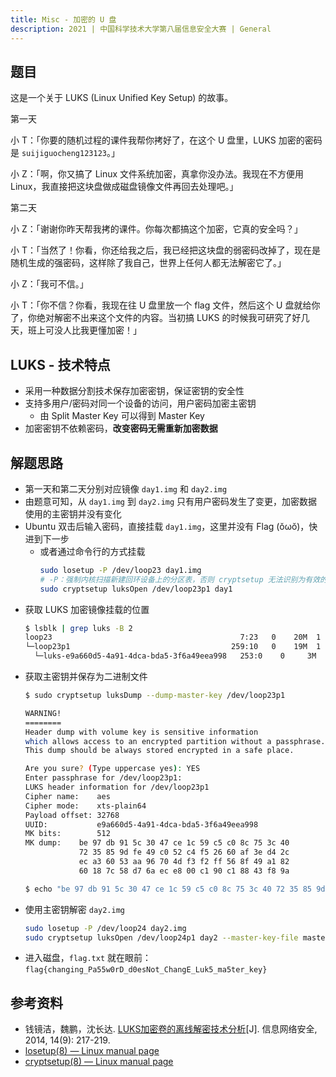 ```yaml
---
title: Misc - 加密的 U 盘
description: 2021 | 中国科学技术大学第八届信息安全大赛 | General
---
```


## 题目

这是一个关于 LUKS (Linux Unified Key Setup) 的故事。

第一天

小 T：「你要的随机过程的课件我帮你拷好了，在这个 U 盘里，LUKS 加密的密码是 `suijiguocheng123123`。」

小 Z：「啊，你又搞了 Linux 文件系统加密，真拿你没办法。我现在不方便用 Linux，我直接把这块盘做成磁盘镜像文件再回去处理吧。」

第二天

小 Z：「谢谢你昨天帮我拷的课件。你每次都搞这个加密，它真的安全吗？」

小 T：「当然了！你看，你还给我之后，我已经把这块盘的弱密码改掉了，现在是随机生成的强密码，这样除了我自己，世界上任何人都无法解密它了。」

小 Z：「我可不信。」

小 T：「你不信？你看，我现在往 U 盘里放一个 flag 文件，然后这个 U 盘就给你了，你绝对解密不出来这个文件的内容。当初搞 LUKS 的时候我可研究了好几天，班上可没人比我更懂加密！」

## LUKS - 技术特点

- 采用一种数据分割技术保存加密密钥，保证密钥的安全性 
- 支持多用户/密码对同一个设备的访问，用户密码加密主密钥
    - 由 Split Master Key 可以得到 Master Key
- 加密密钥不依赖密码，**改变密码无需重新加密数据**

## 解题思路

- 第一天和第二天分别对应镜像 `day1.img` 和 `day2.img`
- 由题意可知，从 `day1.img` 到 `day2.img` 只有用户密码发生了变更，加密数据使用的主密钥并没有变化
- Ubuntu 双击后输入密码，直接挂载 `day1.img`，这里并没有 Flag (ŏωŏ)，快进到下一步
    - 或者通过命令行的方式挂载
        ```bash
        sudo losetup -P /dev/loop23 day1.img
        # -P：强制内核扫描新建回环设备上的分区表，否则 cryptsetup 无法识别为有效的 LUKS 设备
        sudo cryptsetup luksOpen /dev/loop23p1 day1
        ```
- 获取 LUKS 加密镜像挂载的位置
    ```bash
    $ lsblk | grep luks -B 2
    loop23                                          7:23   0    20M  1 loop  
    └─loop23p1                                    259:10   0    19M  1 part  
      └─luks-e9a660d5-4a91-4dca-bda5-3f6a49eea998   253:0    0     3M  1 crypt /media/yanhui/My Disk
    ```
- 获取主密钥并保存为二进制文件
    ```bash
    $ sudo cryptsetup luksDump --dump-master-key /dev/loop23p1

    WARNING!
    ========
    Header dump with volume key is sensitive information
    which allows access to an encrypted partition without a passphrase.
    This dump should be always stored encrypted in a safe place.

    Are you sure? (Type uppercase yes): YES
    Enter passphrase for /dev/loop23p1: 
    LUKS header information for /dev/loop23p1
    Cipher name:   	aes
    Cipher mode:   	xts-plain64
    Payload offset:	32768
    UUID:          	e9a660d5-4a91-4dca-bda5-3f6a49eea998
    MK bits:       	512
    MK dump:	be 97 db 91 5c 30 47 ce 1c 59 c5 c0 8c 75 3c 40 
                72 35 85 9d fe 49 c0 52 c4 f5 26 60 af 3e d4 2c 
                ec a3 60 53 aa 96 70 4d f3 f2 ff 56 8f 49 a1 82 
                60 18 7c 58 d7 6a ec e8 00 c1 90 c1 88 43 f8 9a

    $ echo "be 97 db 91 5c 30 47 ce 1c 59 c5 c0 8c 75 3c 40 72 35 85 9d fe 49 c0 52 c4 f5 26 60 af 3e d4 2c ec a3 60 53 aa 96 70 4d f3 f2 ff 56 8f 49 a1 82 60 18 7c 58 d7 6a ec e8 00 c1 90 c1 88 43 f8 9a" | tr -d " " | xxd -r -p > masterkey
    ```
- 使用主密钥解密 `day2.img`
    ```bash
    sudo losetup -P /dev/loop24 day2.img
    sudo cryptsetup luksOpen /dev/loop24p1 day2 --master-key-file masterkey
    ```
- 进入磁盘，`flag.txt` 就在眼前：`flag{changing_Pa55w0rD_d0esNot_ChangE_Luk5_ma5ter_key}`

## 参考资料

- 钱镜洁，魏鹏，沈长达. [LUKS加密卷的离线解密技术分析](http://netinfo-security.org/CN/10.3969/j.issn.1671-1122.2014.09.051)[J]. 信息网络安全, 2014, 14(9): 217-219. 
- [losetup(8) — Linux manual page](https://man7.org/linux/man-pages/man8/losetup.8.html)
- [cryptsetup(8) — Linux manual page](https://man7.org/linux/man-pages/man8/cryptsetup.8.html)